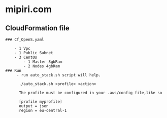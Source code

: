 # mipiri.com

## CloudFormation file
	
	### Cf_OpenS.yaml

		- 1 Vpc
		- 1 Public Subnet
		- 3 CentOs
			- 1 Master 8gbRam
			- 2 Nodes 4gbRam
	### Run
		 - run auto_stack.sh script will help.

		  ./auto_stack.sh <profile> <action>

		  The profile must be configured in your .aws/config file,like so

		  [profile myprofile]
		  output = json
		  region = eu-central-1